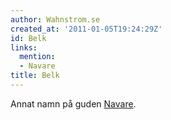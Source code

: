 ```yaml
---
author: Wahnstrom.se
created_at: '2011-01-05T19:24:29Z'
id: Belk
links:
  mention:
  - Navare
title: Belk
---
```


Annat namn på guden [Navare].

  [Navare]: Navare